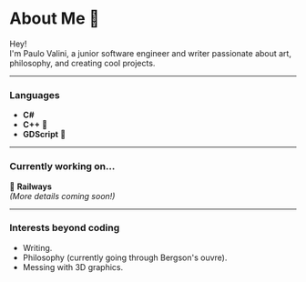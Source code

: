 # About Me 🦉  

Hey!  
I'm Paulo Valini, a junior software engineer and writer passionate about art, philosophy, and creating cool projects.

---

### **Languages**  
- **C#**
- **C++** 🌱  
- **GDScript** 🌱

---

### **Currently working on...**  
🚂 **Railways**   
*(More details coming soon!)*  

---

### **Interests beyond coding**  
- Writing.
- Philosophy (currently going through Bergson's ouvre).
- Messing with 3D graphics. 
